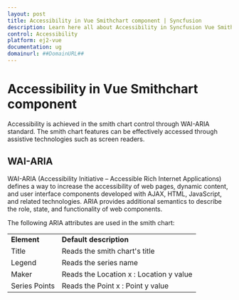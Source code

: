 ```yaml
---
layout: post
title: Accessibility in Vue Smithchart component | Syncfusion
description: Learn here all about Accessibility in Syncfusion Vue Smithchart component of Syncfusion Essential JS 2 and more.
control: Accessibility 
platform: ej2-vue
documentation: ug
domainurl: ##DomainURL##
---
```


# Accessibility in Vue Smithchart component

Accessibility is achieved in the smith chart control through WAI-ARIA standard. The smith chart features can be effectively accessed through assistive technologies such as screen readers.

## WAI-ARIA

WAI-ARIA (Accessibility Initiative – Accessible Rich Internet Applications) defines a way to increase the accessibility of web pages, dynamic content, and user interface components developed with AJAX, HTML, JavaScript, and related technologies. ARIA provides additional semantics to describe the role, state, and functionality of web components.

The following ARIA attributes are used in the smith chart:

<!-- markdownlint-disable MD033 -->

<table>
<tr>
<td><b>Element</b></td>
<td><b>Default description</b></td>
</tr>
<tr>
<td>Title</td>
<td>Reads the smith chart's title</td>
</tr>
<tr>
<td>Legend</td>
<td>Reads the series name</td>
</tr>
<tr>
<td>Maker</td>
<td>Reads the Location x :  Location y value</td>
</tr>
<tr>
<td>Series Points</td>
<td>Reads the Point x :  Point y value</td>
</tr>
</table>
